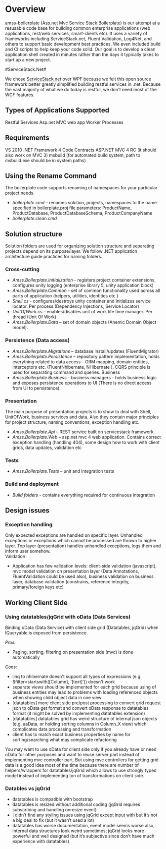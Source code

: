 # Overview

amss-boilerplate (Asp.net Mvc Service Stack Boilerplate) is our attempt at a resusable code base for building common enterprise applications (web applications, rest/web services, smart-clients etc). It uses a variety of frameworks including ServiceStack.net, Fluent Validation, Log4Net, and others to support basic development best practices. We even included build and CI scripts to help keep your code solid. Our goal is to develop a clean application shell created in minutes rather than the days it typically takes to start up a new project.

#ServiceStack.Net#

We chose [ServiceStack.net](http://www.servicestack.net/) over WPF because we felt this open source framework better greatly simplified building restful services in .net. Because the vast majority of what we do today is restful, we don't need most of the WCF features.

## Types of Applications Supported

Restful Services
Asp.net MVC web app
Worker Processes

## Requirements
VS 2010
.NET Framework 4
Code Contracts 
ASP.NET MVC 4 RC (it should also work on MVC 3)
msbuild (for automated build system, path to msbuild.exe should be in system paths)

## Using the Rename Command

The boilerplate code supports renaming of namespaces for your particular project needs.

- *boilerplate.cmd* – renames solution, projects, namespaces to the name specified in boilerplate.proj file parameters: ProductName, ProductDatabase, ProductDatabaseSchema, ProductCompanyName
- *boilerplate.clean.cmd*

## Solution structure

Solution folders are used for organizing solution structure and separating projects depend on its purpose/layer.  We follow .NET application architecture guide practices for naming folders.   

### Cross-cutting

- *Amss.Boilerplate.Initialization* - registers project container extensions, configures unity logging (enterprise library 5, unity application block)  
- *Amss.Boilerplate.Common* - set of common functionality used across all parts of application (helpers, utilities, identities etc ) 
- *Shell.cs* - configures/destroys unity container and initializes service locator. Per process (Dependency Injections, Service Locator)
- *UnitOfWork.cs* - enables/disables unit of work life time manager. Per thread (Unit Of Work)     
- *Amss.Boilerplate.Data* – set of domain objects (Anemic Domain Object model). 

### Persistence (Data access)

- *Amss.Boilerplate.Migrations* – database install/updates (FluentMigrator) 
- *Amss.Boilerplate.Persistence* – repository pattern implementation, holds everything related to data access – ORM mapping, domain entities, interceptors etc. (FluentNhibernate, NHibernate ).  CQRS principle is used for separating command and queries. 
Business
- *Amss.Boilerplate.Business* - business managers - holds business logic and exposes persistence operations to UI (There is no direct access from UI to persistence). 

### Presentation
The main purpose of presentation projects is to show to deal with Shell, UnitOfWork, business services and data. Also they contain major principles for project structure, naming conventions, exception handling etc.

- *Amss.Boilerplate.Api* – REST service built on servicestack framework. 
- *Amss.Boilerplate.Web* – asp.net mvc 4 web application. Contains correct exception handling (handling 404), some design how to work with client grids, data updates, validation etc  


### Tests
- *Amss.Boilerplate.Tests* – unit and integration tests

### Build and deployment 

- *Build folders* - contains everything required for continuous integration 

## Design issues

### Exception handling

Only expected exceptions are handled on specific layer. Unhandled exceptions or exceptions which cannot be processed are thrown to higher layer. Top layer (presentation) handles unhandled exceptions, logs them and inform user somehow.     
Validation

- Application has few validation levels: client-side validation (javascript), mvc model validation on presentation layer (Data Annotations, FluentValidation could be used also), business validation on business layer, database validation (constrains, reference integrity, primary/foreign keys etc)      

## Working Client Side

### Using datatables/jqGrid with oData (Data Services)

Binding oData (Data Service) with client side grid (Datatables, jqGrid) when IQueryable is exposed from persistence. 

*Pros:*
- Paging, sorting, filtering on presentation side (mvc) is done automatically 

*Cons:*
- linq to nhibernate doesn't support all types of expressions (e.g. $filter=startswith([Column], '[text]')) doesn't work
- separate views should be implemented for each grid because using of business entities may lead to problems with loading referenced objects when showing child object data in one view
- [datatables] more client side pre/post processing to convert grid request json to oData get format and convert oData response to datatables format (it might be solved by implementing datatables extension)
- [datatables] datatables grid has weird structure of internal json objects (e.g. aaData, or holding sorting columns in Column_X view) which complicates data processing and transformation 
- client has to match exact business properties by name for sorting/searching what may complicate refactoring 

You may want to use oData for client side only if you already have or need oData for other purposes and want to reuse server part instead of implementing mvc controller part. But using mvc controllers for getting grid data is a good idea most of the time because there are number of helpers/wrappers for datatables/jqGrid which allows to use strongly typed model instead of implementing ton of transformations on client side.

### Datables vs jqGrid

- datatables is compatible with bootstrap 
- datatables is resized without additional coding (jqGrid requires subscribing and handling onresize event)
- I didn’t find any styling issues using jqGrid except input with but it’s not a big deal to fix (but it wasn’t used a lot)
- datatables has worse documentation, event model seems worse also, internal data structures look weird sometimes; jqGrid looks more powerful and well designed (but it’s subjective since don’t have much experience with datatables)   